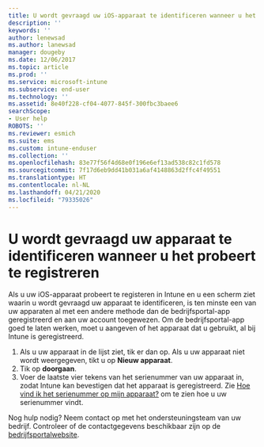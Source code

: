 ```yaml
---
title: U wordt gevraagd uw iOS-apparaat te identificeren wanneer u het probeert te registreren| Microsoft Docs
description: ''
keywords: ''
author: lenewsad
ms.author: lanewsad
manager: dougeby
ms.date: 12/06/2017
ms.topic: article
ms.prod: ''
ms.service: microsoft-intune
ms.subservice: end-user
ms.technology: ''
ms.assetid: 8e40f228-cf04-4077-845f-300fbc3baee6
searchScope:
- User help
ROBOTS: ''
ms.reviewer: esmich
ms.suite: ems
ms.custom: intune-enduser
ms.collection: ''
ms.openlocfilehash: 83e77f56f4d68e0f196e6ef13ad538c82c1fd578
ms.sourcegitcommit: 7f17d6eb9dd41b031a6af4148863d2ffc4f49551
ms.translationtype: HT
ms.contentlocale: nl-NL
ms.lasthandoff: 04/21/2020
ms.locfileid: "79335026"
---
```

# <a name="you-need-to-identify-your-device-when-youre-trying-to-enroll"></a>U wordt gevraagd uw apparaat te identificeren wanneer u het probeert te registreren

Als u uw iOS-apparaat probeert te registeren in Intune en u een scherm ziet waarin u wordt gevraagd uw apparaat te identificeren, is ten minste een van uw apparaten al met een andere methode dan de bedrijfsportal-app geregistreerd en aan uw account toegewezen. Om de bedrijfsportal-app goed te laten werken, moet u aangeven of het apparaat dat u gebruikt, al bij Intune is geregistreerd.

1. Als u uw apparaat in de lijst ziet, tik er dan op. Als u uw apparaat niet wordt weergegeven, tikt u op **Nieuw apparaat**.
2. Tik op **doorgaan**.
3. Voer de laatste vier tekens van het serienummer van uw apparaat in, zodat Intune kan bevestigen dat het apparaat is geregistreerd. Zie [Hoe vind ik het serienummer op mijn apparaat?](how-do-i-find-the-serial-number-on-my-device-ios.md) om te zien hoe u uw serienummer vindt.

Nog hulp nodig? Neem contact op met het ondersteuningsteam van uw bedrijf. Controleer of de contactgegevens beschikbaar zijn op de [bedrijfsportalwebsite](https://go.microsoft.com/fwlink/?linkid=2010980).
